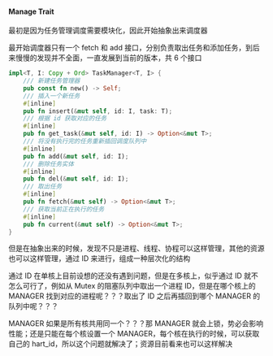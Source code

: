 #### Manage Trait

最初是因为任务管理调度需要模块化，因此开始抽象出来调度器

最开始调度器只有一个 fetch 和 add 接口，分别负责取出任务和添加任务，到后来慢慢的发现并不全面，一直发展到当前的版本，共 6 个接口

```rust
impl<T, I: Copy + Ord> TaskManager<T, I> {
    /// 新建任务管理器
    pub const fn new() -> Self;
    /// 插入一个新任务
    #[inline]
    pub fn insert(&mut self, id: I, task: T);
    /// 根据 id 获取对应的任务
    #[inline]
    pub fn get_task(&mut self, id: I) -> Option<&mut T>;
    /// 将没有执行完的任务重新插回调度队列中
    #[inline]
    pub fn add(&mut self, id: I);
    /// 删除任务实体
    #[inline]
    pub fn del(&mut self, id: I);
    /// 取出任务
    #[inline]
    pub fn fetch(&mut self) -> Option<&mut T>;
    /// 获取当前正在执行的任务
    #[inline]
    pub fn current(&mut self) -> Option<&mut T>;
}
```

但是在抽象出来的时候，发现不只是进程、线程、协程可以这样管理，其他的资源也可以这样管理，通过 ID 来进行，组成一种层次化的结构

通过 ID 在单核上目前设想的还没有遇到问题，但是在多核上，似乎通过 ID 就不怎么可行了，例如从 Mutex 的阻塞队列中取出一个进程 ID，但是在哪个核上的 MANAGER 找到对应的进程呢？？？取出了 ID 之后再插回到哪个 MANAGER 的队列中呢？？？

MANAGER 如果是所有核共用同一个？？？那 MANAGER 就会上锁，势必会影响性能；还是只能在每个核设置一个 MANAGER，每个核在执行的时候，可以获取自己的 hart_id，所以这个问题就解决了；资源目前看来也可以这样解决

